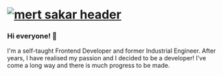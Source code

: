 # [![mert sakar header](https://raw.githubusercontent.com/horzu/horzu/blob/main/icons/mert-github.png)](https://horzu.github.io/)

### Hi everyone! 👋
I'm a self-taught Frontend Developer and former Industrial Engineer. After years, I have realised my passion and I decided to be a developer! I've come a long way and there is much progress to be made. 

<!--
**horzu/horzu** is a ✨ _special_ ✨ repository because its `README.md` (this file) appears on your GitHub profile.

Here are some ideas to get you started:

- 🔭 I’m currently working on ...
- 🌱 I’m currently learning ...
- 👯 I’m looking to collaborate on ...
- 🤔 I’m looking for help with ...
- 💬 Ask me about ...
- 📫 How to reach me: ...
- 😄 Pronouns: ...
- ⚡ Fun fact: ...
-->
